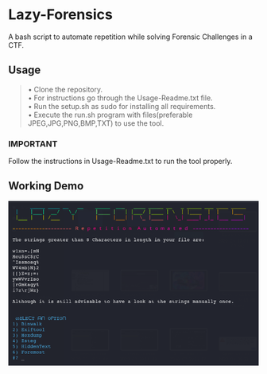 # Lazy-Forensics
A bash script to automate repetition while solving Forensic Challenges in a CTF.

## Usage
>• Clone the repository. <br>
>• For instructions go through the Usage-Readme.txt file. <br>
>• Run the setup.sh as sudo for installing all requirements. <br>
>• Execute the run.sh program with files(preferable JPEG,JPG,PNG,BMP,TXT) to use the tool. <br>

### IMPORTANT
Follow the instructions in Usage-Readme.txt to run the tool properly. <br>

## Working Demo
![](WelcomeScreen.png)

